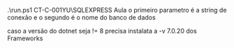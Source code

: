 .\run.ps1 CT-C-001YU\SQLEXPRESS Aula
o primeiro parametro é a string de conexão e o segundo é o nome do banco de dados

caso a versão do dotnet seja != 8 precisa instalata a -v 7.0.20 dos Frameworks